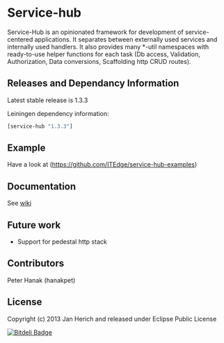 # Service-hub

Service-Hub is an opinionated framework for development of service-centered applications. It separates between externally used services and internally used handlers. It also provides many *-util namespaces with ready-to-use helper functions for each task (Db access, Validation, Authorization, Data conversions, Scaffolding http CRUD routes).

## Releases and Dependancy Information

Latest stable release is 1.3.3

Leiningen dependency information:

```clojure
[service-hub "1.3.3"]
```

## Example

Have a look at (https://github.com/ITEdge/service-hub-examples)

## Documentation

See [wiki](https://github.com/ITEdge/service-hub/wiki)

## Future work

* Support for pedestal http stack

## Contributors

Peter Hanak (hanakpet)

## License

Copyright (c) 2013 Jan Herich and released under Eclipse Public License


[![Bitdeli Badge](https://d2weczhvl823v0.cloudfront.net/ITEdge/service-hub/trend.png)](https://bitdeli.com/free "Bitdeli Badge")

